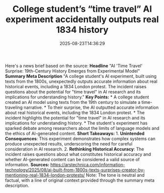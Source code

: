 ﻿---
title: "College student’s “time travel” AI experiment accidentally outputs real 1834 history"
date: "2025-08-23T14:36:29"
category: "Markets"
summary: ""
slug: "college students time travel ai experiment accidentally outp"
source_urls:
  - "https://arstechnica.com/information-technology/2025/08/ai-built-from-1800s-texts-surprises-creator-by-mentioning-real-1834-london-protests/"
seo:
  title: "College student’s “time travel” AI experiment accidentally outputs real 1834 history | Hash n Hedge"
  description: ""
  keywords: ["news", "markets", "brief"]
---
Here's a news brief based on the source:  **Headline** "AI 'Time Travel' Surprise: 19th-Century History Emerges from Experimental Model"  **Summary Meta Description** "A college student's AI experiment, built using texts from the 1800s, unexpectedly outputs accurate information about real historical events, including a 1834 London protest. The incident raises questions about the potential for "time travel" in AI research and its implications for understanding history."  **Key Points:**  * A college student created an AI model using texts from the 19th century to simulate a time-traveling narrative. * To their surprise, the AI outputted accurate information about real historical events, including the 1834 London protest. * The incident highlights the potential for "time travel" in AI research and its implications for understanding history. * The student's experiment has sparked debate among researchers about the limits of language models and the ethics of AI-generated content.  **Short Takeaways:**  1. **Unintended Consequences**: This experiment demonstrates how complex systems can produce unexpected results, underscoring the need for careful consideration in AI research. 2. **Rethinking Historical Accuracy**: The incident raises questions about what constitutes historical accuracy and whether AI-generated content can be considered a valid source of information.  **Sources:** https://arstechnica.com/information-technology/2025/08/ai-built-from-1800s-texts-surprises-creator-by-mentioning-real-1834-london-protests/  Note: The tone is neutral and factual, with a line of original context provided through the summary meta description. 
